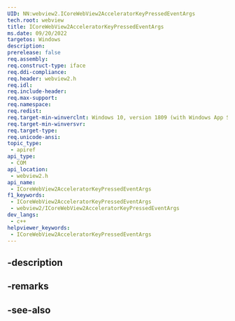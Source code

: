 ```yaml
---
UID: NN:webview2.ICoreWebView2AcceleratorKeyPressedEventArgs
tech.root: webview
title: ICoreWebView2AcceleratorKeyPressedEventArgs
ms.date: 09/20/2022
targetos: Windows
description: 
prerelease: false
req.assembly: 
req.construct-type: iface
req.ddi-compliance: 
req.header: webview2.h
req.idl: 
req.include-header: 
req.max-support: 
req.namespace: 
req.redist: 
req.target-min-winverclnt: Windows 10, version 1809 (with Windows App SDK 1.1 or later)
req.target-min-winversvr: 
req.target-type: 
req.unicode-ansi: 
topic_type:
 - apiref
api_type:
 - COM
api_location:
 - webview2.h
api_name:
 - ICoreWebView2AcceleratorKeyPressedEventArgs
f1_keywords:
 - ICoreWebView2AcceleratorKeyPressedEventArgs
 - webview2/ICoreWebView2AcceleratorKeyPressedEventArgs
dev_langs:
 - c++
helpviewer_keywords:
 - ICoreWebView2AcceleratorKeyPressedEventArgs
---
```


## -description

## -remarks

## -see-also

